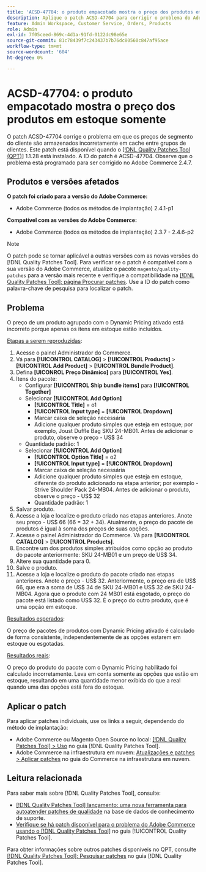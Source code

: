 ```yaml
---
title: 'ACSD-47704: o produto empacotado mostra o preço dos produtos em estoque somente'
description: Aplique o patch ACSD-47704 para corrigir o problema do Adobe Commerce em que um produto incluído mostra somente o preço dos produtos em estoque.
feature: Admin Workspace, Customer Service, Orders, Products
role: Admin
exl-id: 7f05ceed-869c-4d1a-91fd-0122dc98e65e
source-git-commit: 81c78439f7c243437b7b76dc80560c847af95ace
workflow-type: tm+mt
source-wordcount: '604'
ht-degree: 0%

---
```


# ACSD-47704: o produto empacotado mostra o preço dos produtos em estoque somente

O patch ACSD-47704 corrige o problema em que os preços de segmento do cliente são armazenados incorretamente em cache entre grupos de clientes. Este patch está disponível quando o [[!DNL Quality Patches Tool (QPT)]](https://experienceleague.adobe.com/pt-br/docs/commerce-knowledge-base/kb/announcements/commerce-announcements/magento-quality-patches-released-new-tool-to-self-serve-quality-patches) 1.1.28 está instalado. A ID do patch é ACSD-47704. Observe que o problema está programado para ser corrigido no Adobe Commerce 2.4.7.

## Produtos e versões afetados

**O patch foi criado para a versão do Adobe Commerce:**

* Adobe Commerce (todos os métodos de implantação) 2.4.1-p1

**Compatível com as versões do Adobe Commerce:**

* Adobe Commerce (todos os métodos de implantação) 2.3.7 - 2.4.6-p2

>[!NOTE]
>
>O patch pode se tornar aplicável a outras versões com as novas versões do [!DNL Quality Patches Tool]. Para verificar se o patch é compatível com a sua versão do Adobe Commerce, atualize o pacote `magento/quality-patches` para a versão mais recente e verifique a compatibilidade na [[!DNL Quality Patches Tool]: página Procurar patches](https://experienceleague.adobe.com/tools/commerce-quality-patches/index.html?lang=pt-BR). Use a ID do patch como palavra-chave de pesquisa para localizar o patch.

## Problema

O preço de um produto agrupado com o Dynamic Pricing ativado está incorreto porque apenas os itens em estoque estão incluídos.

<u>Etapas a serem reproduzidas</u>:

1. Acesse o painel Administrador do Commerce.
1. Vá para **[!UICONTROL CATALOG]** > **[!UICONTROL Products]** > **[!UICONTROL Add Product]** > **[!UICONTROL Bundle Product]**.
1. Defina **[UICONROL Preço Dinâmico]** para **[!UICONTROL Yes]**.
1. Itens do pacote:
   * Configurar **[!UICONTROL Ship bundle items]** para **[!UICONTROL Together]**
   * Selecionar **[!UICONTROL Add Option]**
      * **[!UICONTROL Title]** = o1
      * **[!UICONTROL Input type]** = **[!UICONTROL Dropdown]**
      * Marcar caixa de seleção necessária
      * Adicione qualquer produto simples que esteja em estoque; por exemplo, Joust Duffle Bag SKU 24-MB01. Antes de adicionar o produto, observe o preço - US$ 34
   * Quantidade padrão: 1
   * Selecionar **[!UICONTROL Add Option]**
      * **[!UICONTROL Option Title]** = o2
      * **[!UICONTROL Input type]** = **[!UICONTROL Dropdown]**
      * Marcar caixa de seleção necessária
      * Adicione qualquer produto simples que esteja em estoque, diferente do produto adicionado na etapa anterior; por exemplo - Strive Shoulder Pack 24-MB04. Antes de adicionar o produto, observe o preço - US$ 32
      * Quantidade padrão: 1
1. Salvar produto.
1. Acesse a loja e localize o produto criado nas etapas anteriores. Anote seu preço - US$ 66
(66 = 32 + 34).
Atualmente, o preço do pacote de produtos é igual à soma dos preços de suas opções.
1. Acesse o painel Administrador do Commerce. Vá para **[!UICONTROL CATALOG]** > **[!UICONTROL Products]**.
1. Encontre um dos produtos simples atribuídos como opção ao produto do pacote anteriormente:
SKU 24-MB01 e um preço de US$ 34.
1. Altere sua quantidade para 0.
1. Salve o produto.
1. Acesse a loja e localize o produto do pacote criado nas etapas anteriores. Anote o preço - US$ 32. Anteriormente, o preço era de US$ 66, que era a soma de US$ 34 de SKU 24-MB01 e US$ 32 de SKU 24-MB04. Agora que o produto com 24 MB01 está esgotado, o preço do pacote está listado como US$ 32. É o preço do outro produto, que é uma opção em estoque.

<u>Resultados esperados</u>:

O preço de pacotes de produtos com Dynamic Pricing ativado é calculado de forma consistente, independentemente de as opções estarem em estoque ou esgotadas.

<u>Resultados reais</u>:

O preço do produto do pacote com o Dynamic Pricing habilitado foi calculado incorretamente. Leva em conta somente as opções que estão em estoque, resultando em uma quantidade menor exibida do que a real quando uma das opções está fora do estoque.

## Aplicar o patch

Para aplicar patches individuais, use os links a seguir, dependendo do método de implantação:

* Adobe Commerce ou Magento Open Source no local: [[!DNL Quality Patches Tool] > Uso](/help/tools/quality-patches-tool/usage.md) no guia [!DNL Quality Patches Tool].
* Adobe Commerce na infraestrutura em nuvem: [Atualizações e patches > Aplicar patches](https://experienceleague.adobe.com/docs/commerce-cloud-service/user-guide/develop/upgrade/apply-patches.html?lang=pt-BR) no guia do Commerce na infraestrutura em nuvem.

## Leitura relacionada

Para saber mais sobre [!DNL Quality Patches Tool], consulte:

* [[!DNL Quality Patches Tool] lançamento: uma nova ferramenta para autoatender patches de qualidade](https://experienceleague.adobe.com/pt-br/docs/commerce-knowledge-base/kb/announcements/commerce-announcements/magento-quality-patches-released-new-tool-to-self-serve-quality-patches) na base de dados de conhecimento de suporte.
* [Verifique se há patch disponível para o problema do Adobe Commerce usando o  [!DNL Quality Patches Tool]](/help/tools/quality-patches-tool/patches-available-in-qpt/check-patch-for-magento-issue-with-magento-quality-patches.md) no guia [!UICONTROL Quality Patches Tool].


Para obter informações sobre outros patches disponíveis no QPT, consulte [[!DNL Quality Patches Tool]: Pesquisar patches](https://experienceleague.adobe.com/tools/commerce-quality-patches/index.html?lang=pt-BR) no guia [!DNL Quality Patches Tool].

